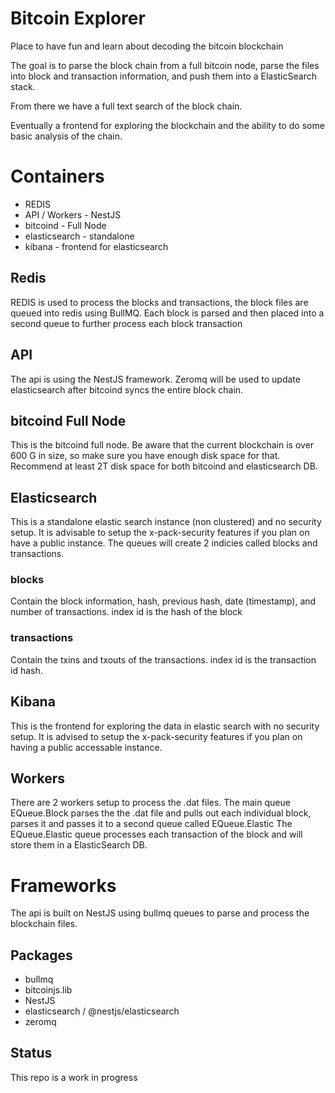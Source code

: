 # Bitcoin Explorer
Place to have fun and learn about decoding the bitcoin blockchain

The goal is to parse the block chain from a full bitcoin node, parse the files into block and transaction information, and push them into a ElasticSearch stack.

From there we have a full text search of the block chain.

Eventually a frontend for exploring the blockchain and the ability to do some basic analysis of the chain.


# Containers
* REDIS
* API / Workers - NestJS
* bitcoind - Full Node
* elasticsearch - standalone
* kibana - frontend for elasticsearch

## Redis
REDIS is used to process the blocks and transactions, the block files are queued into redis using BullMQ.  Each block is parsed and then placed into a second queue to further process each block transaction

## API
The api is using the NestJS framework. Zeromq will be used to update elasticsearch after bitcoind syncs the entire block chain.

## bitcoind Full Node
This is the bitcoind full node. Be aware that the current blockchain is over 600 G in size, so make sure you have enough disk space for that. Recommend at least 2T disk space for both bitcoind and elasticsearch DB.

## Elasticsearch
This is a standalone elastic search instance (non clustered) and no security setup. It is advisable to setup the x-pack-security features if you plan on have a public instance. The queues will create 2 indicies called blocks and transactions.
### blocks
Contain the block information, hash, previous hash, date (timestamp), and number of transactions. index id is the hash of the block
### transactions
Contain the txins and txouts of the transactions. index id is the transaction id hash.

## Kibana
This is the frontend for exploring the data in elastic search with no security setup. It is advised to setup the x-pack-security features if you plan on having a public accessable instance.

## Workers
There are 2 workers setup to process the .dat files. The main queue EQueue.Block parses the the .dat file and pulls out each individual block, parses it and passes it to a second queue called EQueue.Elastic
The EQueue.Elastic queue processes each transaction of the block and will store them in a ElasticSearch DB.

# Frameworks

The api is built on NestJS using bullmq queues to parse and process the blockchain files.



## Packages
* bullmq
* bitcoinjs.lib
* NestJS
* elasticsearch / @nestjs/elasticsearch
* zeromq

## Status
This repo is a work in progress
